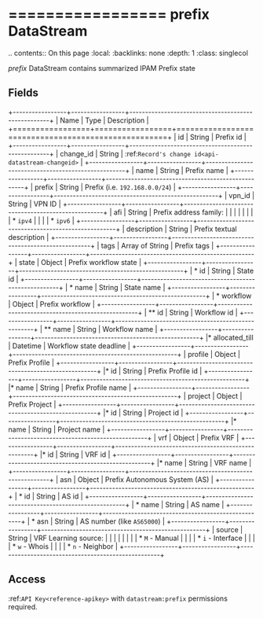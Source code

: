 

=================
prefix DataStream
=================

.. contents:: On this page
    :local:
    :backlinks: none
    :depth: 1
    :class: singlecol

*prefix* DataStream contains summarized IPAM Prefix state

Fields
------

+-----------------+-----------------+----------------------------------------------------+
| Name            | Type            | Description                                        |
+=================+=================+====================================================+
| id              | String          | Prefix id                                          |
+-----------------+-----------------+----------------------------------------------------+
| change_id       | String          | :ref:`Record's change id<api-datastream-changeid>` |
+-----------------+-----------------+----------------------------------------------------+
| name            | String          | Prefix name                                        |
+-----------------+-----------------+----------------------------------------------------+
| prefix          | String          | Prefix (i.e. `192.168.0.0/24`)                     |
+-----------------+-----------------+----------------------------------------------------+
| vpn_id          | String          | VPN ID                                             |
+-----------------+-----------------+----------------------------------------------------+
| afi             | String          | Prefix address family:                             |
|                 |                 |                                                    |
|                 |                 | * `ipv4`                                           |
|                 |                 | * `ipv6`                                           |
+-----------------+-----------------+----------------------------------------------------+
| description     | String          | Prefix textual description                         |
+-----------------+-----------------+----------------------------------------------------+
| tags            | Array of String | Prefix tags                                        |
+-----------------+-----------------+----------------------------------------------------+
| state           | Object          | Prefix workflow state                              |
+-----------------+-----------------+----------------------------------------------------+
| * id            | String          | State id                                           |
+-----------------+-----------------+----------------------------------------------------+
| * name          | String          | State name                                         |
+-----------------+-----------------+----------------------------------------------------+
| * workflow      | Object          | Prefix workflow                                    |
+-----------------+-----------------+----------------------------------------------------+
| ** id           | String          | Workflow id                                        |
+-----------------+-----------------+----------------------------------------------------+
| ** name         | String          | Workflow name                                      |
+-----------------+-----------------+----------------------------------------------------+
|* allocated_till | Datetime        | Workflow state deadline                            |
+-----------------+-----------------+----------------------------------------------------+
| profile         | Object          | Prefix Profile                                     |
+-----------------+-----------------+----------------------------------------------------+
|* id             | String          | Prefix Profile id                                  |
+-----------------+-----------------+----------------------------------------------------+
|* name           | String          | Prefix Profile name                                |
+-----------------+-----------------+----------------------------------------------------+
| project         | Object          | Prefix Project                                     |
+-----------------+-----------------+----------------------------------------------------+
|* id             | String          | Project id                                         |
+-----------------+-----------------+----------------------------------------------------+
|* name           | String          | Project name                                       |
+-----------------+-----------------+----------------------------------------------------+
| vrf             | Object          | Prefix VRF                                         |
+-----------------+-----------------+----------------------------------------------------+
|* id             | String          | VRF id                                             |
+-----------------+-----------------+----------------------------------------------------+
|* name           | String          | VRF name                                           |
+-----------------+-----------------+----------------------------------------------------+
| asn             | Object          | Prefix Autonomous System (AS)                      |
+-----------------+-----------------+----------------------------------------------------+
| * id            | String          | AS id                                              |
+-----------------+-----------------+----------------------------------------------------+
| * name          | String          | AS name                                            |
+-----------------+-----------------+----------------------------------------------------+
| * asn           | String          | AS number (like `AS65000`)                         |
+-----------------+-----------------+----------------------------------------------------+
| source          | String          | VRF Learning source:                               |
|                 |                 |                                                    |
|                 |                 | * `M` - Manual                                     |
|                 |                 | * `i` - Interface                                  |
|                 |                 | * `w` - Whois                                      |
|                 |                 | * `n` - Neighbor                                   |
+-----------------+-----------------+----------------------------------------------------+

Access
------
:ref:`API Key<reference-apikey>` with `datastream:prefix` permissions
required.
